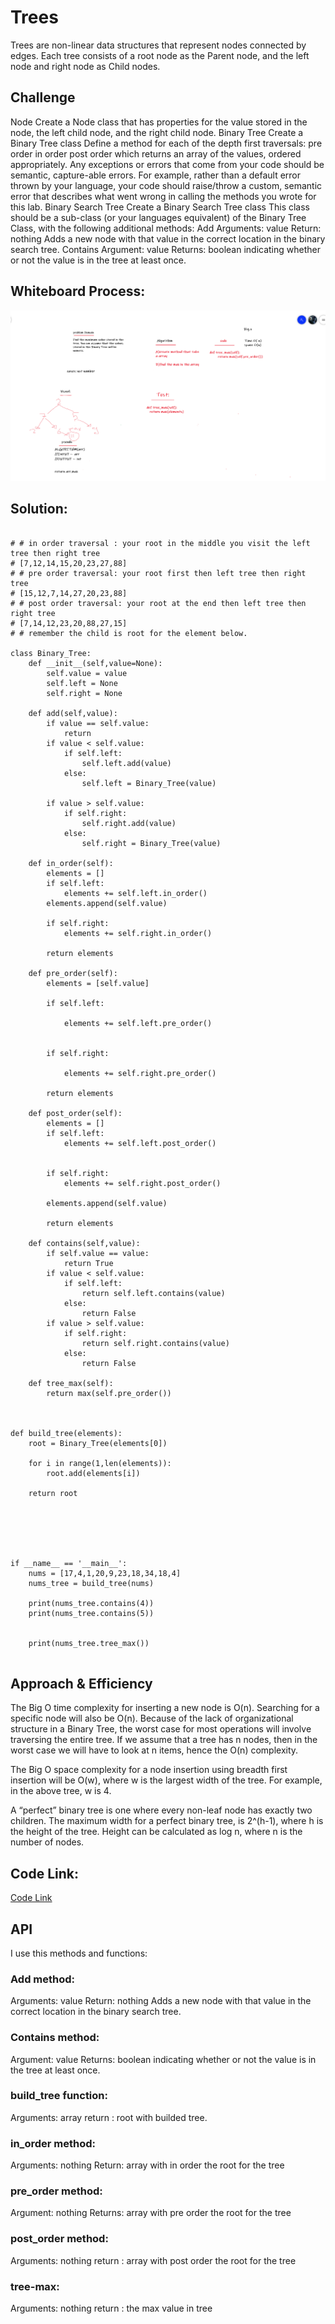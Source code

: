 # Trees

Trees are non-linear data structures that represent nodes connected by edges. Each tree consists of a root node as the Parent node, and the left node and right node as Child nodes.

## Challenge

Node
Create a Node class that has properties for the value stored in the node, the left child node, and the right child node.
Binary Tree
Create a Binary Tree class
Define a method for each of the depth first traversals:
pre order
in order
post order which returns an array of the values, ordered appropriately.
Any exceptions or errors that come from your code should be semantic, capture-able errors. For example, rather than a default error thrown by your language, your code should raise/throw a custom, semantic error that describes what went wrong in calling the methods you wrote for this lab.
Binary Search Tree
Create a Binary Search Tree class
This class should be a sub-class (or your languages equivalent) of the Binary Tree Class, with the following additional methods:
Add
Arguments: value
Return: nothing
Adds a new node with that value in the correct location in the binary search tree.
Contains
Argument: value
Returns: boolean indicating whether or not the value is in the tree at least once.

## Whiteboard Process:
![tree-max](./tree-max.png)



## Solution:

```

# # in order traversal : your root in the middle you visit the left tree then right tree
# [7,12,14,15,20,23,27,88]
# # pre order traversal: your root first then left tree then right tree
# [15,12,7,14,27,20,23,88]
# # post order traversal: your root at the end then left tree then right tree 
# [7,14,12,23,20,88,27,15]
# # remember the child is root for the element below.

class Binary_Tree:
    def __init__(self,value=None):
        self.value = value
        self.left = None
        self.right = None

    def add(self,value):
        if value == self.value:
            return
        if value < self.value:
            if self.left:
                self.left.add(value)
            else:
                self.left = Binary_Tree(value)
        
        if value > self.value:
            if self.right:
                self.right.add(value)
            else:
                self.right = Binary_Tree(value)
    
    def in_order(self):
        elements = []
        if self.left:
            elements += self.left.in_order()
        elements.append(self.value)

        if self.right:
            elements += self.right.in_order()
        
        return elements

    def pre_order(self):
        elements = [self.value]

        if self.left:
  
            elements += self.left.pre_order()
       

        if self.right:

            elements += self.right.pre_order()
        
        return elements

    def post_order(self):
        elements = []
        if self.left:
            elements += self.left.post_order()
        

        if self.right:
            elements += self.right.post_order()
        
        elements.append(self.value)
        
        return elements

    def contains(self,value):
        if self.value == value:
            return True
        if value < self.value:
            if self.left:
                return self.left.contains(value)
            else:
                return False
        if value > self.value:
            if self.right:
                return self.right.contains(value)
            else:
                return False

    def tree_max(self):
        return max(self.pre_order())

        

def build_tree(elements):
    root = Binary_Tree(elements[0])

    for i in range(1,len(elements)):
        root.add(elements[i])

    return root 




    

if __name__ == '__main__':
    nums = [17,4,1,20,9,23,18,34,18,4]
    nums_tree = build_tree(nums)
    
    print(nums_tree.contains(4))
    print(nums_tree.contains(5))
    
    
    print(nums_tree.tree_max())
            

```

        





## Approach & Efficiency

The Big O time complexity for inserting a new node is O(n). Searching for a specific node will also be O(n). Because of the lack of organizational structure in a Binary Tree, the worst case for most operations will involve traversing the entire tree. If we assume that a tree has n nodes, then in the worst case we will have to look at n items, hence the O(n) complexity.

The Big O space complexity for a node insertion using breadth first insertion will be O(w), where w is the largest width of the tree. For example, in the above tree, w is 4.

A “perfect” binary tree is one where every non-leaf node has exactly two children. The maximum width for a perfect binary tree, is 2^(h-1), where h is the height of the tree. Height can be calculated as log n, where n is the number of nodes.

## Code Link:
[Code Link](https://github.com/Obada-gh/data-structures-and-algorithms-401/blob/main/Data-Structures/python/trees/trees/trees.py)

## API
I use this methods and functions:

### Add method:
Arguments: value
Return: nothing
Adds a new node with that value in the correct location in the binary search tree.
### Contains method:
Argument: value
Returns: boolean indicating whether or not the value is in the tree at least once.

### build_tree function:
Arguments: array
return : root with builded tree.

### in_order method:
Arguments: nothing
Return: array with in order the root for the tree
### pre_order method:
Argument: nothing
Returns: array with pre order  the root for the tree

### post_order method:
Arguments: nothing
return : array with post order  the root for the tree

### tree-max:
Arguments: nothing
return : the max value in tree
